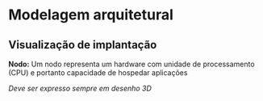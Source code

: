 # Modelagem arquitetural

## Visualização de implantação

**Nodo:** Um nodo representa um hardware com unidade de processamento (CPU) e portanto capacidade de hospedar aplicações

*Deve ser expresso sempre em desenho 3D*
